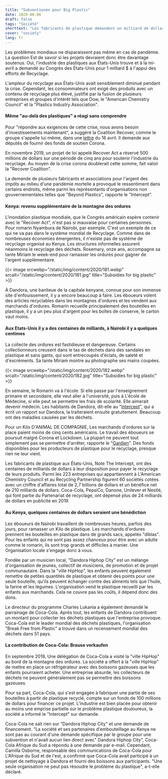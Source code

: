 ```yaml
---
title: "Subventionen pour Big Plastic"
date: 2020-06-06
draft: false
tags: "Société"
shorttext: "Les fabricants de plastique demandent un milliard de dollars au Congrès américain car moins de plastique est collecté pendant la crise corona."
cover: "society"
lang: fr
---
```


Les problèmes mondiaux ne disparaissent pas même en cas de pandémie. La question Est de savoir si les projets devraient donc être davantage soutenus. Oui, l'industrie des plastiques aux États-Unis trouve et à la mi-avril a demandé au Congrès des États-Unis pour 1 milliard $ à l'appui des efforts de Recyclage.

L'ampleur du recyclage aux États-Unis avait sensiblement diminué pendant la crise. Cependant, les consommateurs ont exigé des produits avec un contenu de recyclage plus élevé, justifié par la fusion de plusieurs entreprises et groupes d'intérêt tels que Dow, le "American Chemistry Council" et la "Plastics Industry Association".

#### Même "au-delà des plastiques" a réagi sans comprendre

Pour "répondre aux exigences de cette crise, nous avons besoin d'investissements maintenant", a suggéré la Coalition Recover, comme le groupe s'appelle lui-même, dans une [lettre](/static/downloads/RECOVER-Coalition-Letter.pdf "Letter, Recover Coalition") du 16 avril. Il demande aux députés de fournir des fonds de soutien Corona.

En novembre 2019, un projet de loi appelé Recover Act a réservé 500 millions de dollars sur une période de cinq ans pour soutenir l'industrie du recyclage. Au moyen de la crise corona doublerait cette somme, fait valoir la "Recover Coalition".

La demande de plusieurs fabricants et associations pour l'argent des impôts au milieu d'une pandémie mortelle a provoqué le ressentiment dans certains endroits, même parmi les représentants d'organisations non gouvernementales telles que "Beyond Plastics", rapporte le "Intercept".

#### Kenya: revenu supplémentaire de la montagne des ordures

L'inondation plastique mondiale, que le Congrès américain espère contenir avec le "Recover Act", n'est pas si mauvaise pour certaines personnes. Pour romarin Nyambura de Nairobi, par exemple. C'est un exemple de ce qui ne va pas dans le système mondial de Recyclage. Comme dans de nombreuses économies émergentes, il n'existe pas de système de recyclage organisé au Kenya. Les structures informelles assurent néanmoins le recyclage des déchets. Rosemary, onze ans, accompagne sa tante Miriam le week-end pour ramasser les ordures pour gagner de l'argent supplémentaire.

{{< image srcwebp="/static/img/content/2020/181.webp" srcalt="/static/img/content/2020/181.jpg" title="Subsidies for big plastic" >}}

À Dandora, une banlieue de la capitale kenyane, connue pour son immense site d'enfouissement, il y a encore beaucoup à faire. Les éboueurs volent des articles recyclables dans les montagnes d'ordures et les vendent aux marchands d'ordures. Romarin recueille principalement des bouteilles en plastique, il y a un peu plus d'argent pour les boîtes de conserve, le carton vaut moins.

#### Aux Etats-Unis il y a des centaines de milliards, à Nairobi il y a quelques centimes

La collecte des ordures est fastidieuse et dangereuse. Certains collectionneurs creusent dans le tas de déchets dans des sandales en plastique et sans gants, qui sont entrecoupés d'éclats, de saleté et d'excréments. Sa tante Miriam montre au photographe ses mains coupées.

{{< image srcwebp="/static/img/content/2020/182.webp" srcalt="/static/img/content/2020/182.jpg" title="Subsidies for big plastic" >}}

En semaine, le Romarin va à l'école. Si elle passe par l'enseignement primaire et secondaire, elle veut aller à l'université, puis à L'école de Médecine, si elle peut se permettre les frais de scolarité. Elle aimerait devenir médecin. Les habitants de Dandora, dit-elle au "[Intercept](https://theintercept.com/2020/04/19/africa-plastic-waste-kenya-ethiopia/ "AFRICA’S EXPLODING PLASTIC NIGHTMARE")", qui a écrit un rapport sur Dandora, la traiteraient ensuite gratuitement. Beaucoup ont des maladies causées par les déchets.

Pour un Kilo D'ANIMAL DE COMPAGNIE, Les marchands d'ordures sur la place paient moins de cinq cents américains. Le travail des éboueurs se poursuit malgré Corona et Lockdown. La plupart ne peuvent tout simplement pas se permettre d'arrêter, rapporte le "[Gardien](https://www.theguardian.com/global-development/2020/mar/27/we-fear-but-have-to-work-isolation-not-an-option-for-the-poor-of-nairobi-coronavirus "'We fear, but have to work': isolation not an option for the poor of Nairobi")". Des fonds disponibles pour les producteurs de plastique pour le recyclage, presque rien ne leur vient.

Les fabricants de plastique aux États-Unis, Note The Intercept, ont des centaines de milliards de dollars à leur disposition pour payer le recyclage de leurs produits. Parmi les 223 entreprises qui appartiennent à L'American Chemistry Council et au Recycling Partnership figurent 60 sociétés cotées avec un chiffre d'affaires total de 2,7 billions de dollars et un bénéfice net de 210 milliards de dollars. Coca-Cola, PepsiCo, Danone, Unilever et Nestlé, qui font partie du Partenariat de recyclage, ont dépensé plus de 24 milliards de dollars en publicité en 2019.

#### Au Kenya, quelques centaines de dollars seraient une bénédiction

Les éboueurs de Nairobi travaillent de nombreuses heures, parfois des jours, pour ramasser un Kilo de plastique. Les marchands d'ordures prennent les bouteilles en plastique dans de grands sacs, appelés "diblas". Pour les enfants qui ne sont pas assez chanceux pour être avec un adulte comme le romarin, ils sont trop grands et difficiles à manier. Une Organisation locale s'engage donc à vous.

Fondée par un musicien local, "Dandora Hiphop City" est un mélange d'organisation de jeunes, collectif de musiciens, de promotion et de projet communautaire. Dans la "ville HipHop", les enfants peuvent également remettre de petites quantités de plastique et obtenir des points pour une seule bouteille, qu'ils peuvent échanger contre des aliments tels que l'huile, la farine et les légumes. L'organisation vend le plastique recueilli par les enfants aux marchands. Cela ne couvre pas les coûts, il dépend donc des dons.

Le directeur du programme Charles Lukania a également demandé le parrainage de Coca-Cola. Après tout, les enfants de Dandora contribuent un montant pour collecter les déchets plastiques que l'entreprise provoque. Coca-Cola est le leader mondial des déchets plastiques, l'organisation "Break Free from Plastic" a trouvé dans un recensement mondial des déchets dans 51 pays.

#### La contribution de Coca-Cola: Brause verkaufen

En septembre 2018, Une délégation de Coca-Cola a visité la "ville HipHop" au bord de la montagne des ordures. La société a offert à la "ville HipHop" de mettre en place un réfrigérateur avec des boissons gazeuses que les enfants pourraient acheter. Une entreprise absurde, les collecteurs de déchets ne peuvent généralement pas se permettre des boissons gazeuses.

Pour sa part, Coca-Cola, qui s'est engagée à fabriquer une partie de ses bouteilles à partir de plastique recyclé, compte sur un fonds de 100 millions de dollars pour financer ce projet. L'industrie est bien placée pour obtenir au moins une emprise partielle sur le problème plastique douloureux, la société a informé le "Intercept" sur demande.

Coca-Cola ne sait rien sur "Dandora Hiphop City" et une demande de financement. "La société et ses partenaires d'embouteillage au Kenya ne sont pas au courant d'une demande spécifique par le groupe pour une subvention et n'avait aucun lien direct avec" Dandora Hiphop City", Coca-Cola Afrique du Sud a répondu à une demande par e-mail. Cependant, Camilla Osborne, responsable des communications de Coca-Cola pour L'Afrique du Sud et de l'est, a confirmé que Coca-Cola avait participé à un projet de nettoyage à Dandora et fourni des boissons aux participants. "Une seule organisation ne peut pas résoudre le problème du plastique", a-t-elle déclaré.
